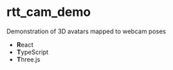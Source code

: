 # rtt_cam_demo
Demonstration of 3D avatars mapped to webcam poses
- **R**eact
- **T**ypeScript
- **T**hree.js

